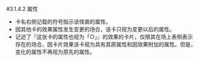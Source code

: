 #3.1.4.2        属性
* 卡名右侧记载的符号指示该怪兽的属性。
* 因其他卡的效果属性发生变更的场合，该卡只视为变更以后的属性。
* 记述了『这张卡的属性也视为「○」』的效果的卡片，仅限其在场上表侧表示存在的场合，因卡片效果该卡视为具有其原属性和因效果附加的属性。但是，变化的属性不再视为原先的属性。
